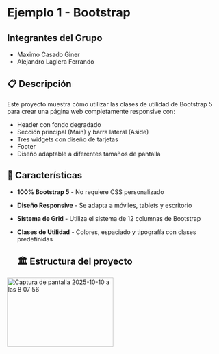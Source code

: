 # Ejemplo 1 - Bootstrap

## Integrantes del Grupo
- Maximo Casado Giner
- Alejandro Laglera Ferrando

## 📋 Descripción

Este proyecto muestra cómo utilizar las clases de utilidad de Bootstrap 5 para crear una página web completamente responsive con:
- Header con fondo degradado
- Sección principal (Main) y barra lateral (Aside)
- Tres widgets con diseño de tarjetas
- Footer
- Diseño adaptable a diferentes tamaños de pantalla

## 🚀 Características

- **100% Bootstrap 5** - No requiere CSS personalizado
- **Diseño Responsive** - Se adapta a móviles, tablets y escritorio
- **Sistema de Grid** - Utiliza el sistema de 12 columnas de Bootstrap
- **Clases de Utilidad** - Colores, espaciado y tipografía con clases predefinidas

  ## 🏛️ Estructura del proyecto

<img width="248" height="162" alt="Captura de pantalla 2025-10-10 a las 8 07 56" src="https://github.com/user-attachments/assets/afa7773f-f5a9-43a5-a529-6c6948e6d9ee" />
